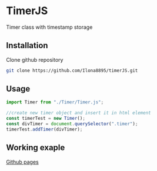 # TimerJS

Timer class with timestamp storage

## Installation

Clone github repository

```bash
git clone https://github.com/Ilona8895/timerJS.git
```

## Usage

```javascript
import Timer from "./Timer/Timer.js";

//create new timer object and insert it in html element
const timerTest = new Timer();
const divTimer = document.querySelector(".timer");
timerTest.addTimer(divTimer);


```

## Working exaple
[Github pages](https://ilona8895.github.io/timerJS/)
